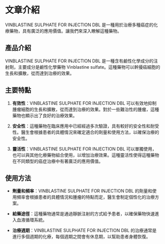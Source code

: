 # 文章介紹
VINBLASTINE SULPHATE FOR INJECTION DBL 是一種用於治療多種癌症的化療藥物，具有廣泛的應用價值。讓我們來深入瞭解這種藥物。
## 產品介紹
VINBLASTINE SULPHATE FOR INJECTION DBL 是一種含有鹼性化學成分的注射劑，主要成分是鹼性化學藥物 Vinblastine sulfate。這種藥物可以幹擾癌細胞的生長和擴散，從而達到治療的效果。
## 主要特點
1. **有效性**：VINBLASTINE SULPHATE FOR INJECTION DBL 可以有效地抑制腫瘤細胞的生長和擴散，從而達到治療的效果。對於一些難治性的腫瘤，這種藥物也顯示出了良好的治療效果。
2. **安全性**：這種藥物在臨床應用中已經經過多次驗證，具有較好的安全性和耐受性。醫生會根據患者的具體情況來確定適合的劑量和使用方法，以確保治療的安全性。
3. **靈活性**：VINBLASTINE SULPHATE FOR INJECTION DBL 可以單獨使用，也可以與其他化療藥物組合使用，以增加治療效果。這種靈活性使得這種藥物在不同類型的癌症治療中有著廣泛的應用價值。
## 使用方法
- **劑量和頻率**：VINBLASTINE SULPHATE FOR INJECTION DBL 的劑量和使用頻率會根據患者的具體情況和腫瘤的特點而定，醫生會制定個性化的治療方案。
- **給藥途徑**：這種藥物通常是通過靜脈注射的方式給予患者，以確保藥物快速進入血液循環系統。
- **治療週期**：VINBLASTINE SULPHATE FOR INJECTION DBL 的治療通常是進行多個週期的化療，每個週期之間會有休息期，以幫助患者身體恢復。